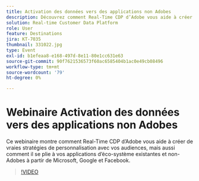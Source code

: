 ```yaml
---
title: Activation des données vers des applications non Adobes
description: Découvrez comment Real-Time CDP d’Adobe vous aide à créer de vraies stratégies de personnalisation avec vos audiences, mais aussi comment il se plie à vos applications existantes d’éco-système et non-Adobes à partir de Microsoft, Google et Facebook.
solution: Real-time Customer Data Platform
role: User
feature: Destinations
jira: KT-7035
thumbnail: 331022.jpg
type: Event
exl-id: b1efeaa8-e168-497d-8e11-80e1cc631e63
source-git-commit: 90f7621536573f60ac6585404b1ac0e49cb08496
workflow-type: tm+mt
source-wordcount: '79'
ht-degree: 0%

---
```


# Webinaire Activation des données vers des applications non Adobes

Ce webinaire montre comment Real-Time CDP d’Adobe vous aide à créer de vraies stratégies de personnalisation avec vos audiences, mais aussi comment il se plie à vos applications d’éco-système existantes et non-Adobes à partir de Microsoft, Google et Facebook.

>[!VIDEO](https://video.tv.adobe.com/v/331022/?quality=12&learn=on)


